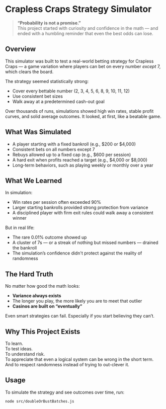 # Crapless Craps Strategy Simulator

> **“Probability is not a promise.”**  
> This project started with curiosity and confidence in the math — and ended with a humbling reminder that even the best odds can lose.

## Overview

This simulator was built to test a real-world betting strategy for Crapless Craps — a game variation where players can bet on every number *except* 7, which clears the board.

The strategy seemed statistically strong:
- Cover every bettable number (2, 3, 4, 5, 6, 8, 9, 10, 11, 12)
- Use consistent bet sizes
- Walk away at a predetermined cash-out goal

Over thousands of runs, simulations showed high win rates, stable profit curves, and solid average outcomes. It looked, at first, like a beatable game.

## What Was Simulated

- A player starting with a fixed bankroll (e.g., $200 or $4,000)
- Consistent bets on all numbers except 7
- Rebuys allowed up to a fixed cap (e.g., $600 per session)
- A hard exit when profits reached a target (e.g., $4,000 or $8,000)
- Long-term behaviors, such as playing weekly or monthly over a year

## What We Learned

In simulation:
- Win rates per session often exceeded 90%
- Larger starting bankrolls provided strong protection from variance
- A disciplined player with firm exit rules could walk away a consistent winner

But in real life:
- The rare 0.01% outcome showed up
- A cluster of 7s — or a streak of nothing but missed numbers — drained the bankroll
- The simulation’s confidence didn't protect against the reality of randomness

## The Hard Truth

No matter how good the math looks:
- **Variance always exists**
- The longer you play, the more likely you are to meet that outlier
- **Casinos are built on “eventually”**

Even smart strategies can fail. Especially if you start believing they can’t.

## Why This Project Exists

To learn.  
To test ideas.  
To understand risk.  
To appreciate that even a logical system can be wrong in the short term.  
And to respect randomness instead of trying to out-clever it.

## Usage

To simulate the strategy and see outcomes over time, run:

```bash
node src/doubleOrBustBatches.js
